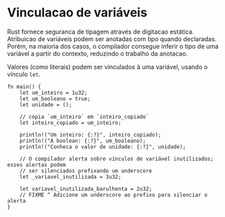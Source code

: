 # Vinculacao de variáveis

Rust fornece seguranca de tipagem através de digitacao estática. Atribuicao de variáveis podem ser
anotadas com tipo quando declaradas. Porém, na maioria dos casos, o compilador consegue
inferir o tipo de uma variável a partir do contexto, reduzindo o trabalho da anotacao.

Valores (como literais) podem ser vinculados à uma variável, usando o vínculo `let`.

```rust,editable
fn main() {
    let um_inteiro = 1u32;
    let um_booleano = true;
    let unidade = ();

    // copia `um_inteiro` em `inteiro_copiado`
    let inteiro_copiado = um_inteiro;

    println!("Um inteiro: {:?}", inteiro_copiado);
    println!("A boolean: {:?}", um_booleano);
    println!("Conheca o valor de unidade: {:?}", unidade);

    // O compilador alerta sobre vínculos de variável inutilizados; esses alertas podem
    // ser silenciados prefixando um underscore
    let _variavel_inutilizada = 3u32;

    let variavel_inutilizada_barulhenta = 2u32;
    // FIXME ^ Adicione um underscore ao prefixo para silenciar o alerta
}
```
